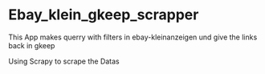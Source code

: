 # Ebay_klein_gkeep_scrapper

This App makes querry with filters in ebay-kleinanzeigen und give the links back in gkeep


Using Scrapy to scrape the Datas
